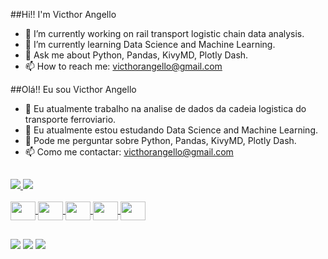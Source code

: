 ##Hi!! I'm Victhor Angello

- 🔭 I’m currently working on rail transport logistic chain data analysis.
- 🌱 I’m currently learning Data Science and Machine Learning.
- 💬 Ask me about Python, Pandas, KivyMD, Plotly Dash.
- 📫 How to reach me: victhorangello@gmail.com

##Olá!! Eu sou Victhor Angello

- 🔭 Eu atualmente trabalho na analise de dados da cadeia logistica do transporte ferroviario.
- 🌱 Eu atualmente estou estudando Data Science and Machine Learning.
- 💬 Pode me perguntar sobre Python, Pandas, KivyMD, Plotly Dash.
- 📫 Como me contactar: victhorangello@gmail.com

##

<div>
  <a href="https://github.com/VicthorAngello">
  <img heigth="140em" src="https://github-readme-stats.vercel.app/api?username=victhorangello&show_icons=true&theme=monokai"/>
  <img heigth="140em" src="https://github-readme-stats.vercel.app/api/top-langs/?username=victhorangello&layout=compact&theme=monokai"/>
</div>
  
<div style="display: inline_block"><br>
  <img align="center" height="30" width="40" src="https://cdn.jsdelivr.net/gh/devicons/devicon/icons/python/python-original.svg">
  <img align="center" height="30" width="40" src="https://cdn.jsdelivr.net/gh/devicons/devicon/icons/pandas/pandas-original.svg">
  <img align="center" height="30" width="40" src="https://kivymd.readthedocs.io/en/latest/_static/logo-kivymd.png">
  <img align="center" height="30" width="40" src="https://dash.plotly.com/assets/images/Logo_light.svg">
  <img align="center" height="30" width="40" src="https://cdn.jsdelivr.net/gh/devicons/devicon/icons/docker/docker-original.svg">
</div>
  
##
  
<div>
  <a href="https://www.instagram.com/Victhorangello" target="_blank"><img src="https://img.shields.io/badge/Instagram-E4405F?style=for-the-badge&logo=instagram&logoColor=white" target="_blank"></a>
  <a href="https://www.linkedin.com/in/victhor-angello-91b42332/" target="_blank"><img src="https://img.shields.io/badge/LinkedIn-0077B5?style=for-the-badge&logo=linkedin&logoColor=white" target="_blank"></a>  
  <a href="mailto:victhorangello@gmail.com" target="_blank"><img src="https://img.shields.io/badge/Gmail-D14836?style=for-the-badge&logo=gmail&logoColor=white" target="_blank"></a>  
  
</div>
